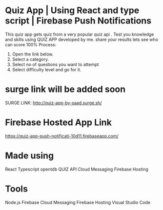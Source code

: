 # Quiz App | Using React and type script | Firebase Push Notifications 
This quiz app gets quiz from a very popular quiz api .
Test you knowledge and skills using QUIZ APP developed by me.
share your results lets see who can score 100%
Process:  
1. Open the link below.
2. Select a category.
3. Select no of questions you want to attempt
4. Select difficulty level 
and go for it.

# surge link will be added soon
SURGE LINK: http://quiz-app-by-saad.surge.sh/

# Firebase Hosted App Link
https://quiz-app-push-notificati-10d11.firebaseapp.com/

# Made using 
React
Typescript
opentdb QUIZ API
Cloud Messaging
Firebase Hosting

# Tools

Node.js 
Firebase
Cloud Messaging
Firebase Hosting
Visual Studio Code 
